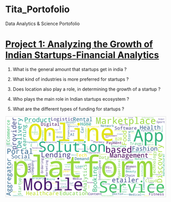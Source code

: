 # Tita_Portofolio
Data Analytics &amp; Science Portofolio

# [Project 1: Analyzing the Growth of Indian Startups-Financial Analytics](https://github.com/docum5/Analyzing-the-Growth-of-Indian-Startups-Financial-Analytics)
1. What is the general amount that startups get in india ?

2. What kind of industries is more preferred for startups ?

3. Does location also play a role, in determining the growth of a startup ?

4. Who plays the main role in Indian startups ecosystem ?

5. What are the different types of funding for startups ?

![](/images/wordcloud.png)
